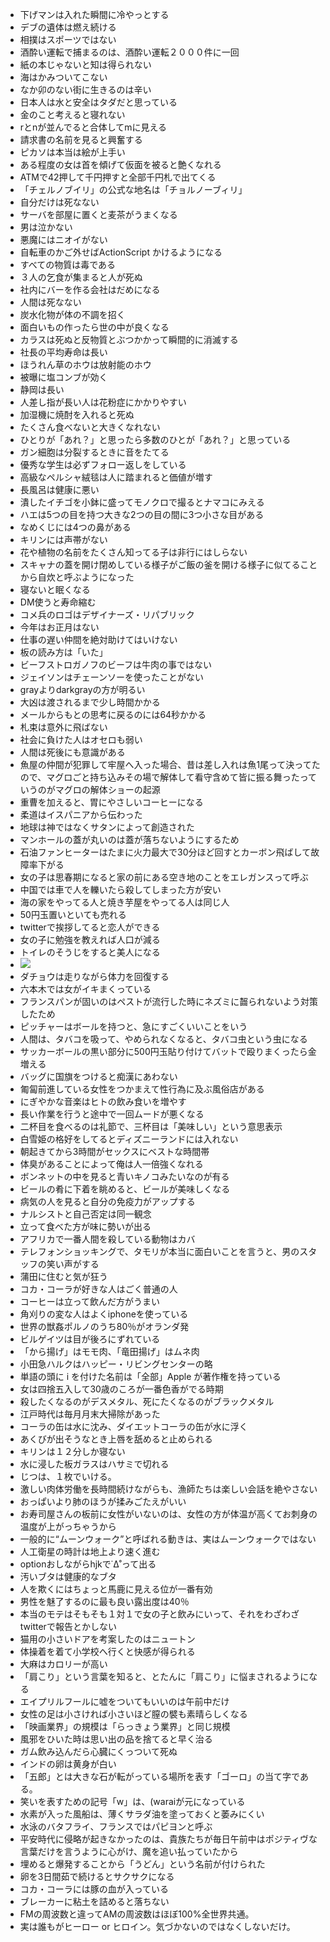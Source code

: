 * 下げマンは入れた瞬間に冷やっとする
* デブの遺体は燃え続ける
* 相撲はスポーツではない
* 酒酔い運転で捕まるのは、酒酔い運転２０００件に一回
* 紙の本じゃないと知は得られない
* 海はかみついてこない
* なか卯のない街に生きるのは辛い
* 日本人は水と安全はタダだと思っている
* 金のこと考えると寝れない
* rとnが並んでると合体してmに見える
* 請求書の名前を見ると興奮する
* ピカソは本当は絵が上手い
* ある程度の女は首を傾げて仮面を被ると艶くなれる
* ATMで42押して千円押すと全部千円札で出てくる
* 「チェルノブイリ」の公式な地名は「チョルノーブィリ」
* 自分だけは死なない
* サーバを部屋に置くと麦茶がうまくなる
* 男は泣かない
* 悪魔にはニオイがない
* 自転車のかご外せばActionScript かけるようになる
* すべての物質は毒である
* ３人の乞食が集まると人が死ぬ
* 社内にバーを作る会社はだめになる
* 人間は死なない
* 炭水化物が体の不調を招く
* 面白いもの作ったら世の中が良くなる
* カラスは死ぬと反物質とぶつかかって瞬間的に消滅する
* 社長の平均寿命は長い
* ほうれん草のホウは放射能のホウ
* 被曝に塩コンブが効く
* 静岡は長い
* 人差し指が長い人は花粉症にかかりやすい
* 加湿機に焼酎を入れると死ぬ
* たくさん食べないと大きくなれない
* ひとりが「あれ？」と思ったら多数のひとが「あれ？」と思っている
* ガン細胞は分裂するときに音をたてる
* 優秀な学生は必ずフォロー返しをしている
* 高級なペルシャ絨毯は人に踏まれると価値が増す
* 長風呂は健康に悪い
* 潰したイチゴを小鉢に盛ってモノクロで撮るとナマコにみえる
* ハエは5つの目を持つ大きな2つの目の間に3つ小さな目がある
* なめくじには4つの鼻がある
* キリンには声帯がない
* 花や植物の名前をたくさん知ってる子は非行にはしらない
* スキャナの蓋を開け閉めしている様子がご飯の釜を開ける様子に似てることから自炊と呼ぶようになった
* 寝ないと眠くなる
* DM使うと寿命縮む
* コメ兵のロゴはデザイナーズ・リパブリック
* 今年はお正月はない
* 仕事の遅い仲間を絶対助けてはいけない
* 板の読み方は「いた」
* ビーフストロガノフのビーフは牛肉の事ではない
* ジェイソンはチェーンソーを使ったことがない
* grayよりdarkgrayの方が明るい
* 大凶は渡されるまで少し時間かかる
* メールからもとの思考に戻るのには64秒かかる
* 札束は意外に飛ばない
* 社会に負けた人はオセロも弱い
* 人間は死後にも意識がある
* 魚屋の仲間が犯罪して牢屋へ入った場合、昔は差し入れは魚1尾って決ってたので、マグロごと持ち込みその場で解体して看守含めて皆に振る舞ったっていうのがマグロの解体ショーの起源
* 重曹を加えると、胃にやさしいコーヒーになる
* 柔道はイスパニアから伝わった
* 地球は神ではなくサタンによって創造された
* マンホールの蓋が丸いのは蓋が落ちないようにするため
* 石油ファンヒーターはたまに火力最大で30分ほど回すとカーボン飛ばして故障率下がる
* 女の子は思春期になると家の前にある空き地のことをエレガンスって呼ぶ
* 中国では車で人を轢いたら殺してしまった方が安い
* 海の家をやってる人と焼き芋屋をやってる人は同じ人
* 50円玉置いといても売れる
* twitterで挨拶してると恋人ができる
* 女の子に勉強を教えれば人口が減る
* トイレのそうじをすると美人になる
* <img src="http://29.media.tumblr.com/tumblr_l61ypwVwkC1qz6d1qo1_500.jpg" />
* ダチョウは走りながら体力を回復する
* 六本木では女がイキまくっている
* フランスパンが固いのはペストが流行した時にネズミに齧られないよう対策したため
* ピッチャーはボールを持つと、急にすごくいいことをいう
* 人間は、タバコを吸って、やめられなくなると、タバコ虫という虫になる
* サッカーボールの黒い部分に500円玉貼り付けてバットで殴りまくったら金増える
* バッグに国旗をつけると痴漢にあわない
* 匍匐前進している女性をつかまえて性行為に及ぶ風俗店がある
* にぎやかな音楽はヒトの飲み食いを増やす
* 長い作業を行うと途中で一回ムードが悪くなる
* 二杯目を食べるのは礼節で、三杯目は「美味しい」という意思表示
* 白雪姫の格好をしてるとディズニーランドには入れない
* 朝起きてから3時間がセックスにベストな時間帯
* 体臭があることによって俺は人一倍強くなれる
* ボンネットの中を見ると青いキノコみたいなのが有る
* ビールの肴に下着を眺めると、ビールが美味しくなる
* 病気の人を見ると自分の免疫力がアップする
* ナルシストと自己否定は同一観念
* 立って食べた方が味に勢いが出る
* アフリカで一番人間を殺している動物はカバ
* テレフォンショッキングで、タモリが本当に面白いことを言うと、男のスタッフの笑い声がする
* 蒲田に住むと気が狂う
* コカ・コーラが好きな人はごく普通の人
* コーヒーは立って飲んだ方がうまい
* 角刈りの変な人はよくiphoneを使っている
* 世界の獣姦ポルノのうち80％がオランダ発
* ビルゲイツは目が後ろにずれている
* 「から揚げ」はモモ肉、「竜田揚げ」はムネ肉
* 小田急ハルクはハッピー・リビングセンターの略
* 単語の頭に i を付けた名前は「全部」Apple が著作権を持っている
* 女は四捨五入して30歳のころが一番色香がでる時期
* 殺したくなるのがデスメタル、死にたくなるのがブラックメタル
* 江戸時代は毎月月末大掃除があった
* コーラの缶は水に沈み、ダイエットコーラの缶が水に浮く
* あくびが出そうなとき上唇を舐めると止められる 
* キリンは１２分しか寝ない
* 水に浸した板ガラスはハサミで切れる 
* じつは、１枚でいける。
* 激しい肉体労働を長時間続けながらも、漁師たちは楽しい会話を絶やさない
* おっぱいより肺のほうが揉みごたえがいい
* お寿司屋さんの板前に女性がいないのは、女性の方が体温が高くてお刺身の温度が上がっちゃうから
* 一般的に“ムーンウォーク”と呼ばれる動きは、実はムーンウォークではない
* 人工衛星の時計は地上より速く進む
* optionおしながらhjkで˙∆˚って出る
* 汚いブタは健康的なブタ
* 人を欺くにはちょっと馬鹿に見える位が一番有効
* 男性を魅了するのに最も良い露出度は40％
* 本当のモテはそもそも１対１で女の子と飲みにいって、それをわざわざtwitterで報告とかしない
* 猫用の小さいドアを考案したのはニュートン
* 体操着を着て小学校へ行くと快感が得られる
* 大麻はカロリーが高い
* 「肩こり」という言葉を知ると、とたんに「肩こり」に悩まされるようになる
* エイプリルフールに嘘をついてもいいのは午前中だけ
* 女性の足は小さければ小さいほど膣の襞も素晴らしくなる
* 「映画業界」の規模は「らっきょう業界」と同じ規模
* 風邪をひいた時は思い出の品を捨てると早く治る
* ガム飲み込んだら心臓にくっついて死ぬ
* インドの卵は黄身が白い
* 「五郎」とは大きな石が転がっている場所を表す「ゴーロ」の当て字である。
* 笑いを表すための記号「w」は、(waraiが元になっている
* 水素が入った風船は、薄くサラダ油を塗っておくと萎みにくい
* 水泳のバタフライ、フランスではパピヨンと呼ぶ
* 平安時代に侵略が起きなかったのは、貴族たちが毎日午前中はポジティヴな言葉だけを言うように心がけ、魔を追い払っていたから
* 埋めると爆発することから「うどん」という名前が付けられた
* 卵を3日間茹で続けるとサクサクになる
* コカ・コーラには豚の血が入っている
* ブレーカーに粘土を詰めると落ちない
* FMの周波数と違ってAMの周波数はほぼ100%全世界共通。
* 実は誰もがヒーロー or ヒロイン。気づかないのではなくしないだけ。

